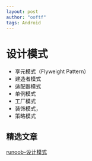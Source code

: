 ```yaml
---
layout: post
author: "ooftf"
tags: Android
---
```

# 设计模式
* 享元模式（Flyweight Pattern）
* 建造者模式
* 适配器模式
* 单例模式
* 工厂模式
* 装饰模式，
* 策略模式
## 精选文章
[runoob-设计模式](https://www.runoob.com/design-pattern/design-pattern-tutorial.html)